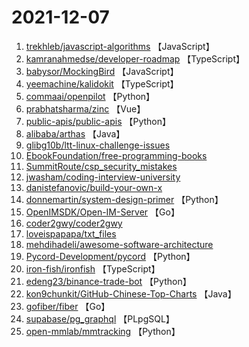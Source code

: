 # 2021-12-07

1. [trekhleb/javascript-algorithms](https://github.com/trekhleb/javascript-algorithms) 【JavaScript】
2. [kamranahmedse/developer-roadmap](https://github.com/kamranahmedse/developer-roadmap) 【TypeScript】
3. [babysor/MockingBird](https://github.com/babysor/MockingBird) 【JavaScript】
4. [yeemachine/kalidokit](https://github.com/yeemachine/kalidokit) 【TypeScript】
5. [commaai/openpilot](https://github.com/commaai/openpilot) 【Python】
6. [prabhatsharma/zinc](https://github.com/prabhatsharma/zinc) 【Vue】
7. [public-apis/public-apis](https://github.com/public-apis/public-apis) 【Python】
8. [alibaba/arthas](https://github.com/alibaba/arthas) 【Java】
9. [glibg10b/ltt-linux-challenge-issues](https://github.com/glibg10b/ltt-linux-challenge-issues) 
10. [EbookFoundation/free-programming-books](https://github.com/EbookFoundation/free-programming-books) 
11. [SummitRoute/csp_security_mistakes](https://github.com/SummitRoute/csp_security_mistakes) 
12. [jwasham/coding-interview-university](https://github.com/jwasham/coding-interview-university) 
13. [danistefanovic/build-your-own-x](https://github.com/danistefanovic/build-your-own-x) 
14. [donnemartin/system-design-primer](https://github.com/donnemartin/system-design-primer) 【Python】
15. [OpenIMSDK/Open-IM-Server](https://github.com/OpenIMSDK/Open-IM-Server) 【Go】
16. [coder2gwy/coder2gwy](https://github.com/coder2gwy/coder2gwy) 
17. [loveispapapa/txt_files](https://github.com/loveispapapa/txt_files) 
18. [mehdihadeli/awesome-software-architecture](https://github.com/mehdihadeli/awesome-software-architecture) 
19. [Pycord-Development/pycord](https://github.com/Pycord-Development/pycord) 【Python】
20. [iron-fish/ironfish](https://github.com/iron-fish/ironfish) 【TypeScript】
21. [edeng23/binance-trade-bot](https://github.com/edeng23/binance-trade-bot) 【Python】
22. [kon9chunkit/GitHub-Chinese-Top-Charts](https://github.com/kon9chunkit/GitHub-Chinese-Top-Charts) 【Java】
23. [gofiber/fiber](https://github.com/gofiber/fiber) 【Go】
24. [supabase/pg_graphql](https://github.com/supabase/pg_graphql) 【PLpgSQL】
25. [open-mmlab/mmtracking](https://github.com/open-mmlab/mmtracking) 【Python】
